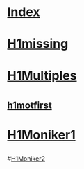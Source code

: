 # [Index](index.md)
# [H1missing](headings/H1Missing.md)
# [H1Multiples](headings/H1Missingtest.md)
# 
## [h1motfirst](http://docs.microsoft.com/en-us)
# [H1Moniker1](headings/H1InMoniker.md)
## 
#[H1Moniker2](headings/H1InMoniker.md)